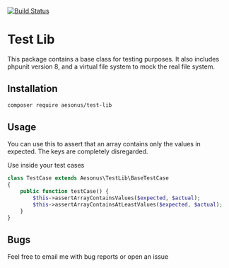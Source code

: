 [![Build Status](https://travis-ci.org/Aesonus/test-lib.svg?branch=master)](https://travis-ci.org/Aesonus/test-lib)

# Test Lib

This package contains a base class for testing purposes. It also includes phpunit version 8, and a
virtual file system to mock the real file system.

## Installation

```bash
composer require aesonus/test-lib
```

## Usage

You can use this to assert that an array contains only the values in expected. The 
keys are completely disregarded.

Use inside your test cases

```php
class TestCase extends Aesonus\TestLib\BaseTestCase
{
    public function testCase() {
        $this->assertArrayContainsValues($expected, $actual);
        $this->assertArrayContainsAtLeastValues($expected, $actual);
    }
}
```

## Bugs

Feel free to email me with bug reports or open an issue